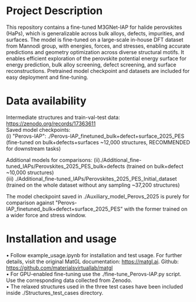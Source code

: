 # Project Description
This repository contains a fine-tuned M3GNet-IAP for halide perovskites (HaPs), which is generalizable across bulk alloys, defects, impurities, and surfaces. The model is fine-tuned on a large-scale in-house DFT dataset from Mannodi group, with energies, forces, and stresses, enabling accurate predictions and geometry optimization across diverse structural motifs. It enables efficient exploration of the perovskite potential energy surface for energy prediction, bulk alloy screening, defect screening, and surface reconstructions. Pretrained model checkpoint and datasets are included for easy deployment and fine-tuning.

 
# Data availability
Intermediate structures and train-val-test data:  https://zenodo.org/records/17363611  <br>
Saved model checkpoints: <br>
(i) "Perovs-IAP": ./Perovs-IAP_finetuned_bulk+defect+surface_2025_PES (fine-tuned on bulk+defects+surfaces ~12,000 structures, RECOMMENDED for downstream tasks) <br>

Additional models for comparisons:
(ii)./Additional_fine-tuned_IAPs/Perovskites_2025_PES_bulk+defects (trained on bulk+defect ~10,000 structures) <br>
(iii) ./Additional_fine-tuned_IAPs/Perovskites_2025_PES_Initial_dataset (trained on the whole dataset without any sampling ~37,200 structures) <br>

The model checkpoint saved in ./Auxiliary_model_Perovs_2025 is purely for comparison against "Perovs-IAP_finetuned_bulk+defect+surface_2025_PES" with the former trained on a wider force and stress window.


# Installation and usage
• Follow example_usage.ipynb for installation and test usage. For further details, visit the original MatGL documentation: https://matgl.ai. Github: https://github.com/materialsvirtuallab/matgl  <br>
• For GPU-enabled fine-tuning use the ./fine-tune_Perovs-IAP.py script. Use the corresponding data collected from Zenodo.  <br> 
• The relaxed structures used in the three test cases have been included inside ./Structures_test_cases directory.

